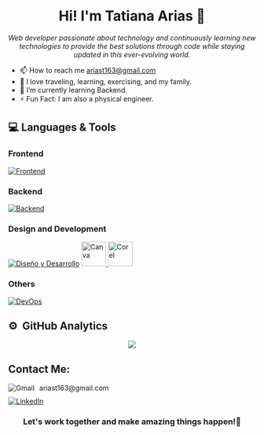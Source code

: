 <h1 align="center">Hi! I'm Tatiana Arias 👋</h1>
<p align="center">
  <em>Web developer passionate about technology and continuously learning new technologies to provide the best solutions through code while staying updated in this ever-evolving world.</em>
</p>

- 📫 How to reach me ariast163@gmail.com
- 💖 I love traveling, learning, exercising, and my family.
- 🌱 I’m currently learning Backend.
- ⚡ Fun Fact: I am also a physical engineer.

## 💻 Languages & Tools
 ### Frontend
  [![Frontend](https://skillicons.dev/icons?i=html,css,javascript,typescript,react)](https://skillicons.dev)

### Backend
  [![Backend](https://skillicons.dev/icons?i=postgresql,nodejs,aws)](https://skillicons.dev)

### Design and Development
  [![Diseño y Desarrollo](https://skillicons.dev/icons?i=figma,vscode)](https://skillicons.dev)
  <a href="https://www.canva.com/">
    <img src="https://1000marcas.net/wp-content/uploads/2020/01/Canva-logo.png" alt="Canva" width="auto" height="50" >
  </a>
  <a href="https://www.canva.com/">
    <img src="https://seeklogo.com/images/C/coreldraw-x7-logo-747B0DC253-seeklogo.com.png" alt="Corel" width="auto" height="50">
  </a>

### Others
   [![DevOps](https://skillicons.dev/icons?i=linux,git,github)](https://skillicons.dev)

 ## ⚙️ &nbsp;GitHub Analytics
<p align="center">
<img src="https://github-readme-stats.vercel.app/api/top-langs/?username=TatianaAriasOrozco&layout=compact"/>
</p>

 ## Contact Me:
 <div style="display: inline-flex; align-items: center; gap: 10px; margin-bottom: 10px;">
    <img src="https://img.shields.io/badge/Gmail-D14836?style=for-the-badge&logo=gmail&logoColor=white" alt="Gmail" style="vertical-align: middle;">
    <span style="vertical-align: middle;">ariast163@gmail.com</span>
  </div>
  <div>
    <a href="https://www.linkedin.com/in/tatianaariasorozco/" target="_blank">
      <img src="https://img.shields.io/badge/-LinkedIn-%230077B5?style=for-the-badge&logo=linkedin&logoColor=white" alt="LinkedIn">
    </a>
  </div>
  <h3 align="center">Let's work together and make amazing things happen!🚀</h3>

  
